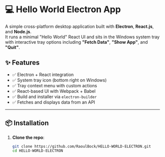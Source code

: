 # 💻 Hello World Electron App

A simple cross-platform desktop application built with **Electron**, **React.js**, and **Node.js**.  
It runs a minimal "Hello World" React UI and sits in the Windows system tray with interactive tray options including **"Fetch Data"**, **"Show App"**, and **"Quit"**.

## ✨ Features

- ✅ Electron + React integration
- ✅ System tray icon (bottom right on Windows)
- ✅ Tray context menu with custom actions
- ✅ React-based UI with Webpack + Babel
- ✅ Build and installer via `electron-builder`
- ✅ Fetches and displays data from an API

---

## 📦 Installation

1. **Clone the repo**:

   ```bash
   git clone https://github.com/RaoulBock/HELLO-WORLD-ELECTRON.git
   cd HELLO-WORLD-ELECTRON
   ```
